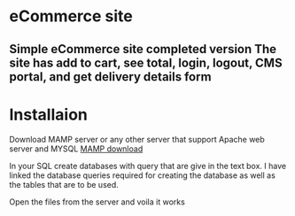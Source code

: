 # eCommerce site
 Simple eCommerce site completed version
 The site has add to cart, see total, login, logout, CMS portal, and get delivery details form 
 ---
 # Installaion
 
 Download MAMP server or any other server that support Apache web server and MYSQL
 [ MAMP download](https://www.mamp.info/en/downloads/)
 
 In your SQL create databases with query that are give in the text box. I have linked the database queries required for creating the database as well as the tables that 
 are to be used.
 
 Open the files from the server and voila it works
 
